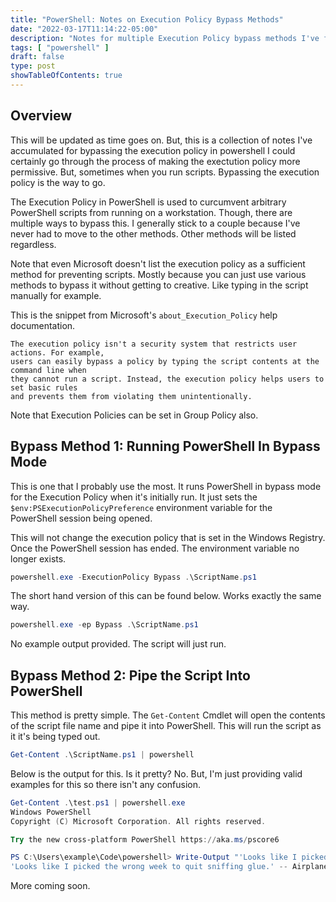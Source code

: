 ```yaml
---
title: "PowerShell: Notes on Execution Policy Bypass Methods"
date: "2022-03-17T11:14:22-05:00"
description: "Notes for multiple Execution Policy bypass methods I've figured out over the years."
tags: [ "powershell" ]
draft: false
type: post
showTableOfContents: true
---
```


## Overview

This will be updated as time goes on. But, this is a collection of 
notes I've accumulated for bypassing the execution policy in powershell 
I could certainly go through the process of making the exectution policy 
more permissive. But, sometimes when you run scripts. Bypassing the 
execution policy is the way to go.

The Execution Policy in PowerShell is used to curcumvent arbitrary PowerShell 
scripts from running on a workstation. Though, there are multiple ways to 
bypass this. I generally stick to a couple because I've never had to move 
to the other methods. Other methods will be listed regardless.

Note that even Microsoft doesn't list the execution policy as a sufficient 
method for preventing scripts. Mostly because you can just use various 
methods to bypass it without getting to creative. Like typing in the script
manually for example.

This is the snippet from Microsoft's ```about_Execution_Policy``` help 
documentation.

```
The execution policy isn't a security system that restricts user actions. For example, 
users can easily bypass a policy by typing the script contents at the command line when 
they cannot run a script. Instead, the execution policy helps users to set basic rules 
and prevents them from violating them unintentionally.
```

Note that Execution Policies can be set in Group Policy also.

## Bypass Method 1: Running PowerShell In Bypass Mode

This is one that I probably use the most. It runs PowerShell in bypass mode 
for the Execution Policy when it's initially run. It just sets the 
```$env:PSExecutionPolicyPreference``` environment variable for the  
PowerShell session being opened. 

This will not change the execution policy that is set in the Windows 
Registry. Once the PowerShell session has ended. The environment variable 
no longer exists.

```powershell
powershell.exe -ExecutionPolicy Bypass .\ScriptName.ps1
```

The short hand version of this can be found below. Works exactly the 
same way.

```powershell
powershell.exe -ep Bypass .\ScriptName.ps1
```

No example output provided. The script will just run.

## Bypass Method 2: Pipe the Script Into PowerShell

This method is pretty simple. The ```Get-Content``` Cmdlet will open the 
contents of the script file name and pipe it into PowerShell. This will 
run the script as it it's being typed out.

```powershell
Get-Content .\ScriptName.ps1 | powershell
```

Below is the output for this. Is it pretty? No. But, I'm just providing 
valid examples for this so there isn't any confusion.

```powershell
Get-Content .\test.ps1 | powershell.exe
Windows PowerShell
Copyright (C) Microsoft Corporation. All rights reserved.

Try the new cross-platform PowerShell https://aka.ms/pscore6

PS C:\Users\example\Code\powershell> Write-Output "'Looks like I picked the wrong week to quit sniffing glue.' -- Airplane, 1980"
'Looks like I picked the wrong week to quit sniffing glue.' -- Airplane, 1980
```

More coming soon.
